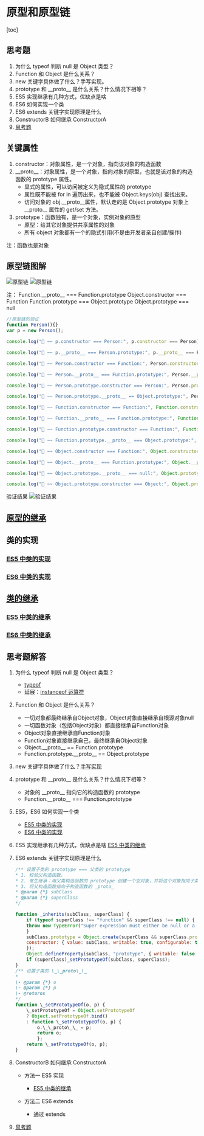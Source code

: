 # 原型和原型链

[toc]

## 思考题

1. 为什么 typeof 判断 null 是 Object 类型？
2. Function 和 Object 是什么关系？
3. new 关键字具体做了什么？手写实现。
4. prototype 和 \_\_proto\_\_ 是什么关系？什么情况下相等？
5. ES5 实现继承有几种方式，优缺点是啥
6. ES6 如何实现一个类
7. ES6 extends 关键字实现原理是什么
8. ConstructorB 如何继承 ConstructorA
9. [思考题](./q-prototype.html)

## 关键属性

1. constructor：对象属性，是一个对象，指向该对象的构造函数
2. \_\_proto\_\_：对象属性，是一个对象，指向对象的原型，也就是该对象的构造函数的 prototype 属性。
    - 显式的属性，可以访问被定义为隐式属性的 prototype
    - 属性既不能被 for in 遍历出来，也不能被 Object.keys(obj) 查找出来。
    - 访问对象的 obj.\_\_proto\_\_属性，默认走的是 Object.prototype 对象上 \_\_proto\_\_ 属性的 get/set 方法。
3. prototype：函数独有，是一个对象，实例对象的原型
    - 原型：给其它对象提供共享属性的对象
    - 所有 object 对象都有一个的隐式引用(不是由开发者亲自创建/操作)

注：函数也是对象

## 原型链图解

![原型链](./assets/2023-03-26-18-21-07.png)
![原型链](./assets/2023-03-26-18-02-29.png)

注：
Function.\_\_proto\_\_ === Function.prototype
Object.constructor === Function
Function.prototype === Object.prototype
Object.prototype === null

```js
//原型链的验证
function Person(){}
var p = new Person();

console.log("🐶 ~~ p.constructor === Person:", p.constructor === Person)

console.log("🐶 ~~ p.__proto__ === Person.prototype:", p.__proto__ === Person.prototype)

console.log("🐶 ~~ Person.constructor === Function:", Person.constructor === Function)

console.log("🐶 ~~ Person.__proto__ === Function.prototype:", Person.__proto__ === Function.prototype)

console.log("🐶 ~~ Person.prototype.constructor === Person:", Person.prototype.constructor === Person)

console.log("🐶 ~~ Person.prototype.__proto__ == Object.prototype:", Person.prototype.__proto__ == Object.prototype)

console.log("🐶 ~~ Function.constructor === Function:", Function.constructor === Function)

console.log("🐶 ~~ Function.__proto__ === Function.prototype:", Function.__proto__ === Function.prototype)

console.log("🐶 ~~ Function.prototype.constructor === Function:", Function.prototype.constructor === Function)

console.log("🐶 ~~ Function.prototype.__proto__ === Object.prototype:", Function.prototype.__proto__ === Object.prototype)

console.log("🐶 ~~ Object.constructor === Function:", Object.constructor === Function)

console.log("🐶 ~~ Object.__proto__ === Function.prototype:", Object.__proto__ === Function.prototype)

console.log("🐶 ~~ Object.prototype.__proto__ === null:", Object.prototype.__proto__ === null)

console.log("🐶 ~~ Object.prototype.constructor === Object:", Object.prototype.constructor === Object)

```

验证结果
![验证结果](./assets/2023-03-26-18-57-21.png)

## [原型的继承](./prototype-extends.md)

## 类的实现

### [ES5 中类的实现](./class-es5.md)

### [ES6 中类的实现](./class-es6.md)

## [类的继承](./extends.md)

### [ES5 中类的继承](./class-extends-es5.md)

### [ES6 中类的继承](./class-extends-es6.md)

## 思考题解答

1. 为什么 typeof 判断 null 是 Object 类型？
    - [typeof](../typeof.md)
    - 延展：[instanceof 运算符](../instanceof.md)

2. Function 和 Object 是什么关系？
    - 一切对象都最终继承自Object对象，Object对象直接继承自根源对象null
    - 一切函数对象（包括Object对象）都直接继承自Function对象
    - Object对象直接继承自Function对象
    - Function对象直接继承自己，最终继承自Object对象
    - Object.\_\_proto\_\_ == Function.prototype
    - Function.prototype.\_\_proto\_\_ == Object.prototype

3. new 关键字具体做了什么？[手写实现](./new-eg.js)

4. prototype 和 \_\_proto\_\_ 是什么关系？什么情况下相等？

    - 对象的 \_\_proto\_\_ 指向它的构造函数的 prototype
    - Function.\_\_proto\_\_ === Function.prototype

5. ES5，ES6 如何实现一个类

    - [ES5 中类的实现](./class-es5.md)
    - [ES6 中类的实现](./class-es6.md)

6. ES5 实现继承有几种方式，优缺点是啥
    [ES5 中类的继承](./class-extends-es5.md)

7. ES6 extends 关键字实现原理是什么

    ```js
    /** 设置子类的 prototype === 父类的 prototype
   * 1. 校验父构造函数。
   * 2. 寄生继承：用父类构造函数的 prototype 创建一个空对象，并将这个对象指向子类构造函数的 prototype
   * 3. 将父构造函数指向子构造函数的 _proto_
   * @param {*} subClass 
   * @param {*} superClass 
   */

    function _inherits(subClass, superClass) {
        if (typeof superClass !== "function" && superClass !== null) {
        throw new TypeError("Super expression must either be null or a function");
        }
        subClass.prototype = Object.create(superClass && superClass.prototype, {
        constructor: { value: subClass, writable: true, configurable: true }
        });
        Object.defineProperty(subClass, "prototype", { writable: false });
        if (superClass)_setPrototypeOf(subClass, superClass);
    }
    /** 设置子类的 \_\_proto\_\_
    *
    \- @param {*} o
    \- @param {*} p
    \- @returns
    */
    function \_setPrototypeOf(o, p) {
        \_setPrototypeOf = Object.setPrototypeOf
        ? Object.setPrototypeOf.bind()
        : function \_setPrototypeOf(o, p) {
            o.\_\_proto\_\_ = p;
            return o;
            };
        return \_setPrototypeOf(o, p);
    }
    ```

8. ConstructorB 如何继承 ConstructorA

    - 方法一 ES5 实现
        - [ES5 中类的继承](./class-extends-es5.md)

    - 方法二 ES6 extends
        - 通过 extends

9. [思考题](./prototype-q.html)
